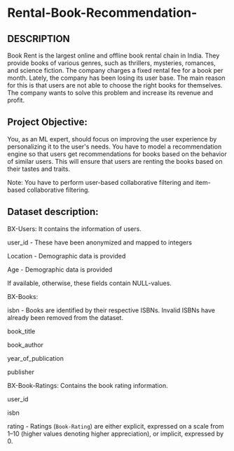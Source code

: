 # Rental-Book-Recommendation-

## DESCRIPTION

Book Rent is the largest online and offline book rental chain in India. They provide books of various genres, such as thrillers, mysteries, romances, and science fiction. The company charges a fixed rental fee for a book per month. Lately, the company has been losing its user base. The main reason for this is that users are not able to choose the right books for themselves. The company wants to solve this problem and increase its revenue and profit. 

## Project Objective:

You, as an ML expert, should focus on improving the user experience by personalizing it to the user's needs. You have to model a recommendation engine so that users get recommendations for books based on the behavior of similar users. This will ensure that users are renting the books based on their tastes and traits.

Note: You have to perform user-based collaborative filtering and item-based collaborative filtering.

## Dataset description:

BX-Users: It contains the information of users.

user_id - These have been anonymized and mapped to integers

Location - Demographic data is provided

Age - Demographic data is provided

If available, otherwise, these fields contain NULL-values.

 

BX-Books: 

isbn - Books are identified by their respective ISBNs. Invalid ISBNs have already been removed from the dataset.

book_title

book_author

year_of_publication

publisher


 

BX-Book-Ratings: Contains the book rating information. 

user_id

isbn

rating - Ratings (`Book-Rating`) are either explicit, expressed on a scale from 1–10 (higher values denoting higher appreciation), or implicit, expressed by 0.

 
